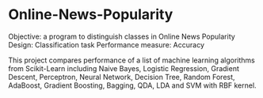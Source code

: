 # Online-News-Popularity

Objective: a program to distinguish classes in Online News Popularity
Design: Classification task
Performance measure: Accuracy

This project compares performance of a list of machine learning algorithms from Scikit-Learn including 
Naive Bayes, Logistic Regression, Gradient Descent, Perceptron, Neural Network, Decision Tree, Random Forest, AdaBoost, Gradient Boosting, Bagging, QDA, LDA and SVM with RBF kernel.
